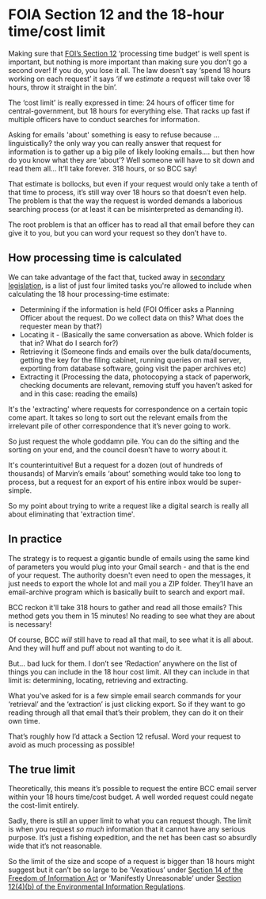 ﻿# FOIA Section 12 and the 18-hour time/cost limit

Making sure that [FOI’s Section 12](https://www.legislation.gov.uk/ukpga/2000/36/section/12)  ‘processing time budget’ is well spent is important, but nothing is more important than making sure you don’t go a second over! If you do, you lose it all. The law doesn’t say ‘spend 18 hours working on each request’ it says ‘if we _estimate_ a request will take over 18 hours, throw it straight in the bin’.

The ‘cost limit’ is really expressed in time: 24 hours of officer time for central-government, but 18 hours for everything else. That racks up fast if multiple officers have to conduct searches for information.

Asking for emails 'about' something is easy to refuse because … linguistically? the only way you can really answer that request for information is to gather up a big pile of likely looking emails.… but then how do you know what they are ‘about’? Well someone will have to sit down and read them all... It’ll take forever. 318 hours, or so BCC say!


That estimate is bollocks, but even if your request would only take a tenth of that time to process, it’s still way over 18 hours so that doesn’t even help. The problem is that the way the request is worded demands a laborious searching process (or at least it can be misinterpreted as demanding it). 


The root problem is that an officer has to read all that email before they can give it to you, but you can word your request so they don’t have to.


## How processing time is calculated

We can take advantage of the fact that, tucked away in [secondary legislation](https://www.legislation.gov.uk/uksi/2004/3244/regulation/4/made), is a list of just four limited tasks you're allowed to include when calculating the 18 hour processing-time estimate:


- Determining if the information is held (FOI Officer asks a Planning Officer about the request. Do we collect data on this? What does the requester mean by that?)
- Locating it - (Basically the same conversation as above. Which folder is that in? What do I search for?)
- Retrieving it (Someone finds and emails over the bulk data/documents, getting the key for the filing cabinet, running queries on mail server, exporting from database software, going visit the paper archives etc)
- Extracting it (Processing the data, photocopying a stack of paperwork, checking documents are relevant, removing stuff you haven’t asked for and in this case: reading the emails)


It's the 'extracting' where requests for correspondence on a certain topic come apart. It takes so long to sort out the relevant emails from the irrelevant pile of other correspondence that it’s never going to work. 


So just request the whole goddamn pile. You can do the sifting and the sorting on your end, and the council doesn’t have to worry about it. 


It's counterintuitive! But a request for a dozen (out of hundreds of thousands) of Marvin’s emails ‘about’ something would take too long to process, but a request for an export of his entire inbox would be super-simple. 


So my point about trying to write a request like a digital search is really all about eliminating that 'extraction time'.


## In practice

The strategy is to request a gigantic bundle of emails using the same kind of parameters you would plug into your Gmail search - and that is the end of your request. The authority doesn't even need to open the messages, it just needs to export the whole lot and mail you a ZIP folder. They’ll have an email-archive program which is basically built to search and export mail. 


BCC reckon it'll take 318 hours to gather and read all those emails? This method gets you them in 15 minutes! No reading to see what they are about is necessary!


Of course, BCC _will_ still have to read all that mail, to see what it is all about. And they will huff and puff about not wanting to do it.

But… bad luck for them. I don’t see ‘Redaction’ anywhere on the list of things you can include in the 18 hour cost limit. All they can include in that limit is: determining, locating, retrieving and extracting. 


What you’ve asked for is a few simple email search commands for your ‘retrieval’ and the ‘extraction’ is just clicking export. So if they want to go reading through all that email that’s their problem, they can do it on their own time.


That’s roughly how I’d attack a Section 12 refusal. Word your request to avoid as much processing as possible!


## The true limit

Theoretically, this means it’s possible to request the entire BCC email server within your 18 hours time/cost budget. A well worded request could negate the cost-limit entirely. 

Sadly, there is still an upper limit to what you can request though. The limit is when you request _so much_ information that it cannot have any serious purpose. It’s just a fishing expedition, and the net has been cast so absurdly wide that it’s not reasonable.

So the limit of the size and scope of a request is bigger than 18 hours might suggest but it can’t be so large to be ‘Vexatious’ under [Section 14 of the Freedom of Information Act](https://www.legislation.gov.uk/ukpga/2000/36/section/14) or ‘Manifestly Unreasonable’ under [Section 12(4)(b) of the Environmental Information Regulations](https://www.legislation.gov.uk/uksi/2004/3391/regulation/12/made).



